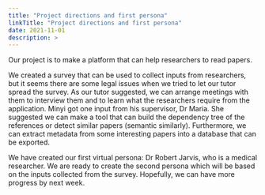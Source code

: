 ```yaml
---
title: "Project directions and first persona"
linkTitle: "Project directions and first persona"
date: 2021-11-01
description: >
---
```

Our project is to make a platform that can help researchers to read papers.

We created a survey that can be used to collect inputs from researchers, but it seems there are some legal issues when we tried to let our tutor spread the survey. As our tutor suggested, we can arrange meetings with them to interview them and to learn what the researchers require from the application. Minyi got one input from his supervisor, Dr Maria. She suggested we can make a tool that can build the dependency tree of the references or detect similar papers (semantic similarly). Furthermore, we can extract metadata from some interesting papers into a database that can be exported.

We have created our first virtual persona: Dr Robert Jarvis, who is a medical researcher. We are ready to create the second persona which will be based on the inputs collected from the survey. Hopefully, we can have more progress by next week.
